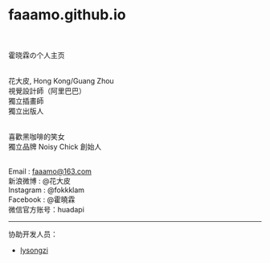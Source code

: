 # faaamo.github.io<br/><br/>

霍晓霖の个人主页<br/><br/>

花大皮, Hong Kong/Guang Zhou<br>
視覺設計師（阿里巴巴）<br>
獨立插畫師<br>
獨立出版人<br><br>


喜歡黑咖啡的笑女<br>
獨立品牌 Noisy Chick 創始人<br><br>
            
Email : faaamo@163.com<br>
新浪微博 : @花大皮<br>
Instagram : @fokkklam<br>
Facebook : @霍曉霖<br>
微信官方账号：huadapi<br>

****

协助开发人员：
   
* <a href="http://lysongzi.com">lysongzi</a>